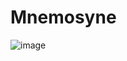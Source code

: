 # Mnemosyne


![image](https://github.com/user-attachments/assets/aef6c877-87e9-41fc-bc54-89acafbdd1d9)
